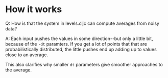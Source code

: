 How it works
===

Q: How is that the system in levels.cljc can compute averages from
noisy data?

A: Each input pushes the values in some direction--but only a little
bit, because of the `-dt` paramters.  If you get a lot of points that
that are probabilistically distributed, the little pushes end up
adding up to values close to an average.

This also clarifies why smaller `dt` parameters give smoother
approaches to the average.
